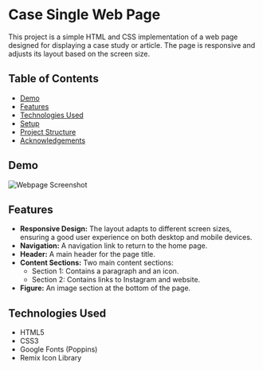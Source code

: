 # Case Single Web Page

This project is a simple HTML and CSS implementation of a web page designed for displaying a case study or article. The page is responsive and adjusts its layout based on the screen size.

## Table of Contents

- [Demo](#demo)
- [Features](#features)
- [Technologies Used](#technologies-used)
- [Setup](#setup)
- [Project Structure](#project-structure)
- [Acknowledgements](#acknowledgements)

## Demo

![Webpage Screenshot](image.png)

## Features

- **Responsive Design:** The layout adapts to different screen sizes, ensuring a good user experience on both desktop and mobile devices.
- **Navigation:** A navigation link to return to the home page.
- **Header:** A main header for the page title.
- **Content Sections:** Two main content sections:
  - Section 1: Contains a paragraph and an icon.
  - Section 2: Contains links to Instagram and website.
- **Figure:** An image section at the bottom of the page.

## Technologies Used

- HTML5
- CSS3
- Google Fonts (Poppins)
- Remix Icon Library
